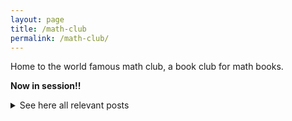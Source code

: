 ```yaml
---
layout: page
title: /math-club
permalink: /math-club/
---
```


Home to the world famous math club, a book club for math books.

__Now in session!!__


<details><summary>See here all relevant posts</summary>
<ul>
  {% for post in site.categories.math-club %}
    {% if post.url %}
        <li><a href="{{ post.url }}">{{ post.title }}</a></li>
    {% endif %}
  {% endfor %}
</ul>
